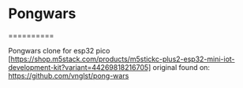 # Pongwars
==========

Pongwars clone for esp32 pico [https://shop.m5stack.com/products/m5stickc-plus2-esp32-mini-iot-development-kit?variant=44269818216705]
original found on: https://github.com/vnglst/pong-wars


[PongWars]: PongWars.gif "PongWars"
